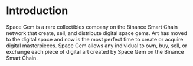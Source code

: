 # Introduction
Space Gem is a rare collectibles company on the Binance Smart Chain network that create, sell, and distribute digital space gems.
Art has moved to the digital space and now is the most perfect time to create or acquire digital masterpieces. Space Gem allows any individual to own, buy, sell, or exchange each piece of digital art created by Space Gem on the Binance Smart Chain.
